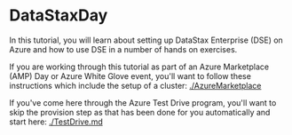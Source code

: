 # DataStaxDay

In this tutorial, you will learn about setting up DataStax Enterprise (DSE) on Azure and how to use DSE in a number of hands on exercises.

If you are working through this tutorial as part of an Azure Marketplace (AMP) Day or Azure White Glove event, you'll want to follow these instructions which include the setup of a cluster: [./AzureMarketplace](./AzureMarketplace.md)

If you've come here through the Azure Test Drive program, you'll want to skip the provision step as that has been done for you automatically and start here: [./TestDrive.md](./TestDrive.md)
